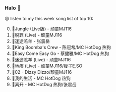 

### Halo 👋

😄 listen to my this week song list of top 10:

0. 🌈Jungle (Live版) - 顽童MJ116
1. 🌈脱罪 (Live) - 顽童MJ116
2. 🌈迷途羔羊 - 张震岳
3. 🌈King Boomba's Crew - 陈冠希/MC HotDog 热狗
4. 🌈Easy Come Easy Go - 蔡健雅/MC HotDog 热狗
5. 🌈迷途羔羊 (Live) - 顽童MJ116
6. 🌈地痞 (Live) - 顽童MJ116/瘦子E.SO
7. 🌈02 - Dizzy Dizzo/顽童MJ116
8. 🌈我的生活 - MC HotDog 热狗
9. 🌈离开 - MC HotDog 热狗/张震岳

